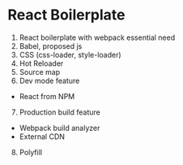 # React Boilerplate

1. React boilerplate with webpack essential need
2. Babel, proposed js
3. CSS (css-loader, style-loader)
4. Hot Reloader
5. Source map
6. Dev mode feature
  - React from NPM
7. Production build feature
  - Webpack build analyzer
  - External CDN
8. Polyfill